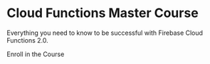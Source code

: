 # Cloud Functions Master Course

Everything you need to know to be successful with Firebase Cloud Functions 2.0.

Enroll in the Course
